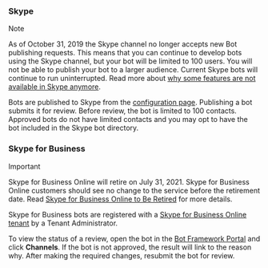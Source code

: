 ### Skype

>[!NOTE]
> As of October 31, 2019 the Skype channel no longer accepts new Bot publishing requests. This means that you can continue to develop bots using the Skype channel, but your bot will be limited to 100 users. You will not be able to publish your bot to a larger audience. Current Skype bots will continue to run uninterrupted. Read more about [why some features are not available in Skype anymore](https://support.skype.com/faq/fa12091/why-are-some-features-not-available-in-skype-anymore).

Bots are published to Skype from the [configuration page](~/bot-service-channel-connect-skype.md). Publishing a bot submits it for review. Before review, the bot is limited to 100 contacts. Approved bots do not have limited contacts and you may opt to have the bot included in the Skype bot directory.

### Skype for Business

>[!IMPORTANT]
>Skype for Business Online will retire on July 31, 2021. Skype for Business Online customers should see no change to the service before the retirement date. Read [Skype for Business Online to Be Retired](https://aka.ms/skype-business-announcement) for more details.

Skype for Business bots are registered with a [Skype for Business Online tenant](https://msdn.microsoft.com/skype/Skype-For-Business-Bot-Framework/docs/overview) by a Tenant Administrator.

To view the status of a review, open the bot in the [Bot Framework Portal](https://dev.botframework.com/) and click **Channels**. If the bot is not approved, the result will link to the reason why. After making the required changes, resubmit the bot for review.
